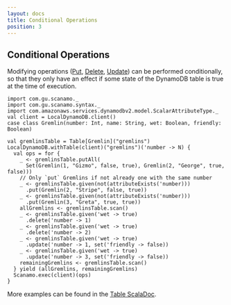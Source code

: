 ```yaml
---
layout: docs
title: Conditional Operations
position: 3
---
```


## Conditional Operations

Modifying operations ([Put](operations.html#put-and-get), [Delete](operations.html#delete),
[Update](operations.html#update)) can be performed conditionally, so that they
only have an effect if some state of the DynamoDB table is true at the time of 
execution.

```tut:silent
import com.gu.scanamo._
import com.gu.scanamo.syntax._
import com.amazonaws.services.dynamodbv2.model.ScalarAttributeType._
val client = LocalDynamoDB.client()
case class Gremlin(number: Int, name: String, wet: Boolean, friendly: Boolean)
```
```tut:book
val gremlinsTable = Table[Gremlin]("gremlins")
LocalDynamoDB.withTable(client)("gremlins")('number -> N) {
  val ops = for {
    _ <- gremlinsTable.putAll(
      Set(Gremlin(1, "Gizmo", false, true), Gremlin(2, "George", true, false)))
    // Only `put` Gremlins if not already one with the same number
    _ <- gremlinsTable.given(not(attributeExists('number)))
      .put(Gremlin(2, "Stripe", false, true))
    _ <- gremlinsTable.given(not(attributeExists('number)))
      .put(Gremlin(3, "Greta", true, true))
    allGremlins <- gremlinsTable.scan()  
    _ <- gremlinsTable.given('wet -> true)
      .delete('number -> 1)
    _ <- gremlinsTable.given('wet -> true)
      .delete('number -> 2)
    _ <- gremlinsTable.given('wet -> true)
      .update('number -> 1, set('friendly -> false))
    _ <- gremlinsTable.given('wet -> true)
      .update('number -> 3, set('friendly -> false))
    remainingGremlins <- gremlinsTable.scan()
  } yield (allGremlins, remainingGremlins)
  Scanamo.exec(client)(ops)
}
```

More examples can be found in the [Table ScalaDoc](/latest/api/com/gu/scanamo/Table.html#given[T](condition:T)(implicitevidence$2:com.gu.scanamo.query.ConditionExpression[T]):com.gu.scanamo.query.ConditionalOperation[V,T]).